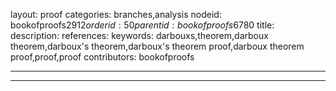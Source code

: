 layout: proof
categories: branches,analysis
nodeid: bookofproofs$2912
orderid: 50
parentid: bookofproofs$6780
title: 
description: 
references: 
keywords: darbouxs,theorem,darboux theorem,darboux's theorem,darboux's theorem proof,darboux theorem proof,proof,proof
contributors: bookofproofs

---


---
